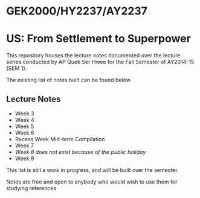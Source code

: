 # GEK2000/HY2237/AY2237
# US: From Settlement to Superpower

This repository houses the lecture notes documented over the lecture series conducted by AP Quek Ser Hwee for the Fall Semester of AY2014-15 (SEM 1).

The existing list of notes built can be found below.

## Lecture Notes

* Week 3 
* Week 4
* Week 5
* Week 6
* Recess Week Mid-term Compilation
* Week 7
* *Week 8 does not exist because of the public holiday*
* Week 9

This list is still a work in progress, and will be built over the semester.

Notes are free and open to anybody who would wish to use them for studying references
